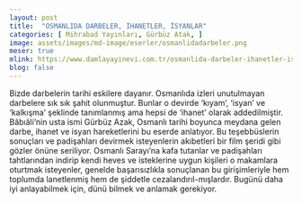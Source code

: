 ```yaml
---
layout: post
title:  "OSMANLIDA DARBELER, İHANETLER, İSYANLAR"
categories: [ Mihrabad Yayınları, Gürbüz Atak, ]
image: assets/images/md-image/eserler/osmanlidadarbeler.png
meser: true
mlink: https://www.damlayayinevi.com.tr/osmanlida-darbeler-ihanetler-isyanlar
blog: false
---
```


Bizde darbelerin tarihi eskilere dayanır. Osmanlıda izleri unutulmayan darbelere sık sık şahit olunmuştur. Bunlar o devirde ‘kıyam’, ‘isyan’ ve ‘kalkışma’ şeklinde tanımlanmış ama hepsi de ‘ihanet’ olarak addedilmiştir.
Bâbıâli’nin usta ismi Gürbüz Azak, Osmanlı tarihi boyunca meydana gelen darbe, ihanet ve isyan hareketlerini bu eserde anlatıyor. Bu teşebbüslerin sonuçları ve padişahları devirmek isteyenlerin akıbetleri bir film şeridi gibi gözler önüne seriliyor.
Osmanlı Sarayı’na kafa tutanlar ve padişahları tahtlarından indirip kendi heves ve isteklerine uygun kişileri o makamlara oturtmak isteyenler, genelde başarısızlıkla sonuçlanan bu girişimleriyle hem toplumda lanetlenmiş hem de şiddetle cezalandırıl-mışlardır. Bugünü daha iyi anlayabilmek için, dünü bilmek ve anlamak gerekiyor.